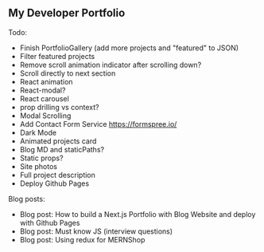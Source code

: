## My Developer Portfolio

Todo:

- Finish PortfolioGallery (add more projects and "featured" to JSON)
- Filter featured projects
- Remove scroll animation indicator after scrolling down?
- Scroll directly to next section
- React animation
- React-modal?
- React carousel
- prop drilling vs context?
- Modal Scrolling
- Add Contact Form Service https://formspree.io/
- Dark Mode
- Animated projects card
- Blog MD and staticPaths?
- Static props?
- Site photos
- Full project description
- Deploy Github Pages

Blog posts:

- Blog post: How to build a Next.js Portfolio with Blog Website and deploy with Github Pages
- Blog post: Must know JS (interview questions)
- Blog post: Using redux for MERNShop

